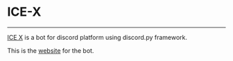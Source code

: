 # ICE-X

----------------------

[ICE X](https://github.com/R3M099/ICE-X) is a bot for discord platform using discord.py framework.

This is the [website](https://r3m099.github.io/ICE-X-website/) for the bot.
